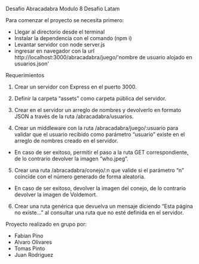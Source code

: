Desafio Abracadabra Modulo 8 Desafio Latam

Para comenzar el proyecto se necesita primero:

- Llegar al directorio desde el terminal
- Instalar la dependencia con el comando (npm i)
- Levantar servidor con node server.js
- ingresar en navegador con la url http://localhost:3000/abracadabra/juego/'nombre de usuario alojado en usuarios.json'

Requerimientos
1. Crear un servidor con Express en el puerto 3000.

2. Definir la carpeta “assets” como carpeta pública del servidor.

3. Crear en el servidor un arreglo de nombres y devolverlo en formato JSON a través de la ruta /abracadabra/usuarios.

4. Crear un middleware con la ruta /abracadabra/juego/:usuario para validar que el usuario recibido como parámetro “usuario” existe en el arreglo de nombres creado en el servidor.
- En caso de ser exitoso, permitir el paso a la ruta GET correspondiente, de lo contrario devolver la imagen “who.jpeg”.

5. Crear una ruta /abracadabra/conejo/:n que valide si el parámetro “n” coincide con el número generado de forma aleatoria.
- En caso de ser exitoso, devolver la imagen del conejo, de lo contrario devolver la imagen de Voldemort.

6. Crear una ruta genérica que devuelva un mensaje diciendo “Esta página no existe...” al consultar una ruta que no esté definida en el servidor.

Proyecto realizado en grupo por:

- Fabian Pino
- Alvaro Olivares
- Tomas Pinto
- Juan Rodriguez
